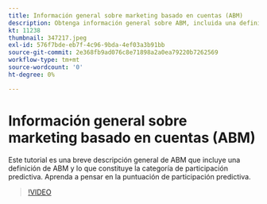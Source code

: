 ```yaml
---
title: Información general sobre marketing basado en cuentas (ABM)
description: Obtenga información general sobre ABM, incluida una definición de ABM y lo que constituye la calificación de participación predictiva. Aprenda a pensar en la puntuación de participación predictiva.
kt: 11238
thumbnail: 347217.jpeg
exl-id: 576f7bde-eb7f-4c96-9bda-4ef03a3b91bb
source-git-commit: 2e368fb9ad076c8e71898a2a0ea79220b7262569
workflow-type: tm+mt
source-wordcount: '0'
ht-degree: 0%

---
```


# Información general sobre marketing basado en cuentas (ABM)

Este tutorial es una breve descripción general de ABM que incluye una definición de ABM y lo que constituye la categoría de participación predictiva. Aprenda a pensar en la puntuación de participación predictiva.

>[!VIDEO](https://video.tv.adobe.com/v/347217/?quality=12&learn=on)
